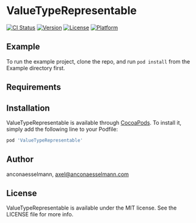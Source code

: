 # ValueTypeRepresentable

[![CI Status](https://img.shields.io/travis/anconaesselmann/ValueTypeRepresentable.svg?style=flat)](https://travis-ci.org/anconaesselmann/ValueTypeRepresentable)
[![Version](https://img.shields.io/cocoapods/v/ValueTypeRepresentable.svg?style=flat)](https://cocoapods.org/pods/ValueTypeRepresentable)
[![License](https://img.shields.io/cocoapods/l/ValueTypeRepresentable.svg?style=flat)](https://cocoapods.org/pods/ValueTypeRepresentable)
[![Platform](https://img.shields.io/cocoapods/p/ValueTypeRepresentable.svg?style=flat)](https://cocoapods.org/pods/ValueTypeRepresentable)

## Example

To run the example project, clone the repo, and run `pod install` from the Example directory first.

## Requirements

## Installation

ValueTypeRepresentable is available through [CocoaPods](https://cocoapods.org). To install
it, simply add the following line to your Podfile:

```ruby
pod 'ValueTypeRepresentable'
```

## Author

anconaesselmann, axel@anconaesselmann.com

## License

ValueTypeRepresentable is available under the MIT license. See the LICENSE file for more info.

